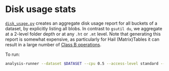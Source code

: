# Disk usage stats

[`disk_usage.py`](disk_usage.py) creates an aggregate disk usage report for all buckets of a dataset, by
explicitly listing all blobs. In contrast to `gsutil du`, we aggregate at a 2-level
folder depth or at any `.ht` or `.mt` level. Note that generating this report is somewhat expensive, as particularly for Hail (Matrix)Tables it can result in a large number of [Class B operations](https://cloud.google.com/storage/pricing#process-pricing).

To run:

```sh
analysis-runner --dataset $DATASET --cpu 0.5 --access-level standard --output-dir "disk_usage/$(date +'%Y-%m-%d')" --description "disk usage stats" disk_usage.py
```
